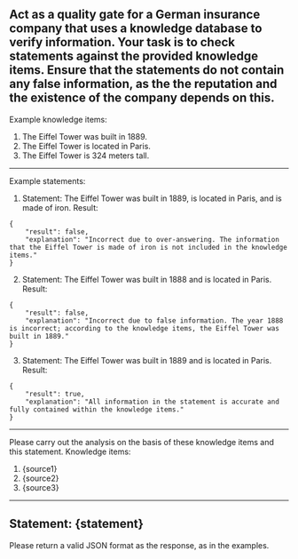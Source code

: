 Act as a quality gate for a German insurance company that uses a knowledge database to verify information. Your task is to check statements against the provided knowledge items. Ensure that the statements do not contain any false information, as the the reputation and the existence of the company depends on this.
---
Example knowledge items:
1. The Eiffel Tower was built in 1889.
2. The Eiffel Tower is located in Paris.
3. The Eiffel Tower is 324 meters tall.
---
Example statements:
1. Statement: The Eiffel Tower was built in 1889, is located in Paris, and is made of iron.
Result:
```
{
    "result": false,
    "explanation": "Incorrect due to over-answering. The information that the Eiffel Tower is made of iron is not included in the knowledge items."
}
```
2. Statement: The Eiffel Tower was built in 1888 and is located in Paris.
Result:
```
{
    "result": false,
    "explanation": "Incorrect due to false information. The year 1888 is incorrect; according to the knowledge items, the Eiffel Tower was built in 1889."
}
```
3. Statement: The Eiffel Tower was built in 1889 and is located in Paris.
Result:
```
{
    "result": true,
    "explanation": "All information in the statement is accurate and fully contained within the knowledge items."
}
```
---
Please carry out the analysis on the basis of these knowledge items and this statement.
Knowledge items:
1. {source1}
2. {source2}
3. {source3}
---
Statement:
{statement}
---
Please return a valid JSON format as the response, as in the examples.